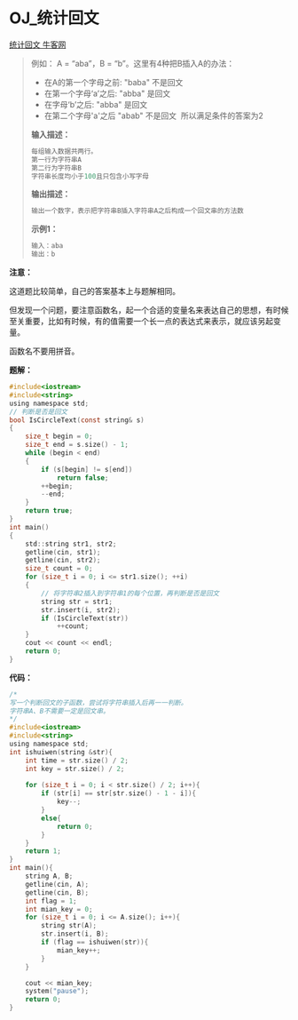 # OJ_统计回文

[统计回文 牛客网](https://www.nowcoder.com/practice/9d1559511b3849deaa71b576fa7009dc?tpId=85&&tqId=29842&rp=1&ru=/activity/oj&qru=/ta/2017test/question-ranking)

>例如：
>A = “aba”，B = “b”。这里有4种把B插入A的办法：
>* 在A的第一个字母之前: "baba" 不是回文 
>* 在第一个字母‘a’之后: "abba" 是回文 
>* 在字母‘b’之后: "abba" 是回文 
>* 在第二个字母'a'之后 "abab" 不是回文 
>所以满足条件的答案为2
>
>**输入描述：**
>
>```C
>每组输入数据共两行。
>第一行为字符串A
>第二行为字符串B
>字符串长度均小于100且只包含小写字母
>```
>
>**输出描述：**
>
>```C
>输出一个数字，表示把字符串B插入字符串A之后构成一个回文串的方法数
>```
>
>**示例1：**
>
>```C
>输入：aba
>输出：b
>```

**注意：**

这道题比较简单，自己的答案基本上与题解相同。

但发现一个问题，要注意函数名，起一个合适的变量名来表达自己的思想，有时候至关重要，比如有时候，有的值需要一个长一点的表达式来表示，就应该另起变量。

函数名不要用拼音。

**题解：**

~~~C
#include<iostream>
#include<string>
using namespace std;
// 判断是否是回文
bool IsCircleText(const string& s)
{
	size_t begin = 0;
	size_t end = s.size() - 1;
	while (begin < end)
	{
		if (s[begin] != s[end])
			return false;
		++begin;
		--end;
	}
	return true;
}
int main()
{
	std::string str1, str2;
	getline(cin, str1);
	getline(cin, str2);
	size_t count = 0;
	for (size_t i = 0; i <= str1.size(); ++i)
	{
		// 将字符串2插入到字符串1的每个位置，再判断是否是回文
		string str = str1;
		str.insert(i, str2);
		if (IsCircleText(str))
			++count;
	}
	cout << count << endl;
	return 0;
}
~~~

**代码：**

~~~C
/*
写一个判断回文的子函数，尝试将字符串插入后再一一判断。
字符串A、B不需要一定是回文串。
*/
#include<iostream>
#include<string>
using namespace std;
int ishuiwen(string &str){
	int time = str.size() / 2;
	int key = str.size() / 2;
	
	for (size_t i = 0; i < str.size() / 2; i++){
		if (str[i] == str[str.size() - 1 - i]){
			key--;
		}
		else{
			return 0;
		}
	}
	return 1;
}
int main(){
	string A, B;
	getline(cin, A);
	getline(cin, B);
	int flag = 1;
	int mian_key = 0;
	for (size_t i = 0; i <= A.size(); i++){
		string str(A);
		str.insert(i, B);
		if (flag == ishuiwen(str)){
			mian_key++;
		}
	}

	cout << mian_key;
	system("pause");
	return 0;
}
~~~

